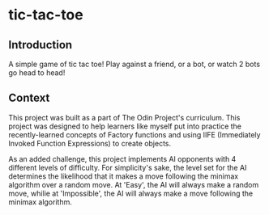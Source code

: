 # tic-tac-toe
## Introduction
A simple game of tic tac toe! Play against a friend, or a bot, or watch 2 bots go head to head!

## Context
This project was built as a part of The Odin Project's curriculum. This project was designed to help learners like myself put into practice the recently-learned concepts of Factory functions and using IIFE (Immediately Invoked Function Expressions) to create objects. 

As an added challenge, this project implements AI opponents with 4 different levels of difficulty. For simplicity's sake, the level set for the AI determines the likelihood that it makes a move following the minimax algorithm over a random move. At 'Easy', the AI will always make a random move, whilie at 'Impossible', the AI will always make a move following the minimax algorithm.